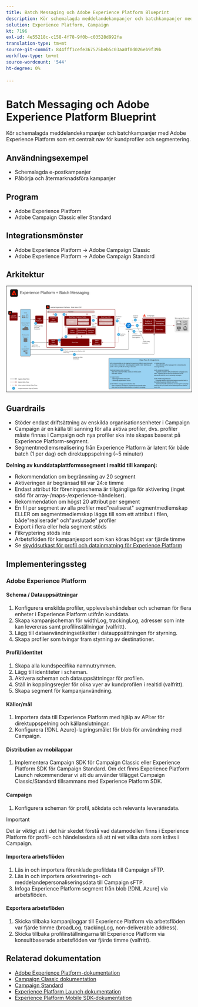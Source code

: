 ```yaml
---
title: Batch Messaging och Adobe Experience Platform Blueprint
description: Kör schemalagda meddelandekampanjer och batchkampanjer med Adobe Experience Platform som ett centralt nav för kundprofiler och segmentering.
solution: Experience Platform, Campaign
kt: 7196
exl-id: 4e55218c-c158-4f78-9f0b-c03528d992fa
translation-type: tm+mt
source-git-commit: 844fff1cefe367575beb5c03aa0f0d026eb9f39b
workflow-type: tm+mt
source-wordcount: '544'
ht-degree: 0%

---
```


# Batch Messaging och Adobe Experience Platform Blueprint

Kör schemalagda meddelandekampanjer och batchkampanjer med Adobe Experience Platform som ett centralt nav för kundprofiler och segmentering.

## Användningsexempel

* Schemalagda e-postkampanjer
* Påbörja och återmarknadsföra kampanjer

## Program

* Adobe Experience Platform
* Adobe Campaign Classic eller Standard

## Integrationsmönster

* Adobe Experience Platform → Adobe Campaign Classic
* Adobe Experience Platform → Adobe Campaign Standard

## Arkitektur

<img src="assets/aepbatch.svg" alt="Referensarkitektur för Batch Messaging och Adobe Experience Platform" style="border:1px solid #4a4a4a" />

## Guardrails

* Stöder endast driftsättning av enskilda organisationsenheter i Campaign
* Campaign är en källa till sanning för alla aktiva profiler, dvs. profiler måste finnas i Campaign och nya profiler ska inte skapas baserat på Experience Platform-segment.
* Segmentmedlemsrealisering från Experience Platform är latent för både batch (1 per dag) och direktuppspelning (~5 minuter)

**Delning av kunddataplattformssegment i realtid till kampanj:**

* Rekommendation om begränsning av 20 segment
* Aktiveringen är begränsad till var 24:e timme
* Endast attribut för föreningsschema är tillgängliga för aktivering (inget stöd för array-/maps-/experience-händelser).
* Rekommendation om högst 20 attribut per segment
* En fil per segment av alla profiler med&quot;realiserat&quot; segmentmedlemskap ELLER om segmentmedlemskap läggs till som ett attribut i filen, både&quot;realiserade&quot; och&quot;avslutade&quot; profiler
* Export i flera eller hela segment stöds
* Filkryptering stöds inte
* Arbetsflöden för kampanjexport som kan köras högst var fjärde timme
* Se [skyddsutkast för profil och datainmatning för Experience Platform](https://experienceleague.adobe.com/docs/experience-platform/profile/guardrails.html)

## Implementeringssteg

### Adobe Experience Platform

#### Schema / Datauppsättningar

1. Konfigurera enskilda profiler, upplevelsehändelser och scheman för flera enheter i Experience Platform utifrån kunddata.
1. Skapa kampanjscheman för widthLog, trackingLog, adresser som inte kan levereras samt profilinställningar (valfritt).
1. Lägg till dataanvändningsetiketter i datauppsättningen för styrning.
1. Skapa profiler som tvingar fram styrning av destinationer.

#### Profil/identitet

1. Skapa alla kundspecifika namnutrymmen.
1. Lägg till identiteter i scheman.
1. Aktivera scheman och datauppsättningar för profilen.
1. Ställ in kopplingsregler för olika vyer av kundprofilen i realtid (valfritt).
1. Skapa segment för kampanjanvändning.

#### Källor/mål

1. Importera data till Experience Platform med hjälp av API:er för direktuppspelning och källanslutningar.
1. Konfigurera [!DNL Azure]-lagringsmålet för blob för användning med Campaign.

#### Distribution av mobilappar

1. Implementera Campaign SDK för Campaign Classic eller Experience Platform SDK för Campaign Standard. Om det finns Experience Platform Launch rekommenderar vi att du använder tillägget Campaign Classic/Standard tillsammans med Experience Platform SDK.

#### Campaign

1. Konfigurera scheman för profil, sökdata och relevanta leveransdata.

>[!IMPORTANT]
>
>Det är viktigt att i det här skedet förstå vad datamodellen finns i Experience Platform för profil- och händelsedata så att ni vet vilka data som krävs i Campaign.

#### Importera arbetsflöden

1. Läs in och importera förenklade profildata till Campaign sFTP.
1. Läs in och importera orkestrerings- och meddelandepersonaliseringsdata till Campaign sFTP.
1. Infoga Experience Platform segment från blob [!DNL Azure] via arbetsflöden.

#### Exportera arbetsflöden

1. Skicka tillbaka kampanjloggar till Experience Platform via arbetsflöden var fjärde timme (broadLog, trackingLog, non-deliverable address).
1. Skicka tillbaka profilinställningarna till Experience Platform via konsultbaserade arbetsflöden var fjärde timme (valfritt).


## Relaterad dokumentation

* [Adobe Experience Platform-dokumentation](https://experienceleague.adobe.com/docs/experience-platform.html?lang=en)
* [Campaign Classic dokumentation](https://experienceleague.adobe.com/docs/campaign-classic.html?lang=en)
* [Campaign Standard](https://experienceleague.adobe.com/docs/campaign-standard.html?lang=en)
* [Experience Platform Launch dokumentation](https://experienceleague.adobe.com/docs/launch.html?lang=en)
* [Experience Platform Mobile SDK-dokumentation](https://experienceleague.adobe.com/docs/mobile.html?lang=en)
